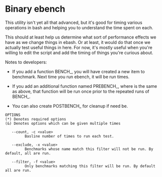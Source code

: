 # Binary ebench

This utility isn't yet all that advanced, but it's good for timing various operations in bash and helping you to
understand the time spent on each.

This should at least help us determine what sort of performance effects we have as we change things in ebash. Or at
least, it would do that once we actually test useful things in here. For now, it's mostly useful when you're willing to
edit the script and add the timing of things you're curious about.

Notes to developers:

   * If you add a function BENCH_<something>, you will have created a new item to benchmark. Next time you run ebench,
     it will be run <count> times.

   * If you add an additional function named PREBENCH_<something>, where
     <something> is the same as above, that function will be run once prior to the repeated runs of BENCH_<something>.

   * You can also create POSTBENCH_<something> for cleanup if need be.

```Groff
OPTIONS
(*) Denotes required options
(&) Denotes options which can be given multiple times

   --count, -c <value>
         Basline number of times to run each test.

   --exclude, -x <value>
         Benchmarks whose name match this filter will not be run. By default, all are run.

   --filter, -f <value>
         Only benchmarks matching this filter will be run. By default all are run.

```
